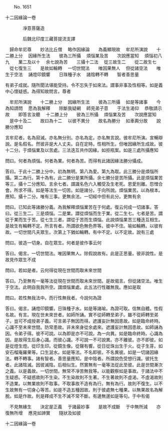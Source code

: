 ﻿　　No. 1651

十二因緣論一卷

　　　　凈意菩薩造


　　　　后魏北印度三藏菩提流支譯


　歸命牟尼尊　　妙法比丘僧
　略作因緣論　　為義顯現故
　牟尼所演說　　十二勝上分
　因緣所生法　　彼為三所攝
　煩惱業及苦　　次說應當知
　煩惱初八九　　業二及以十
　余七說為苦　　三攝十二法
　從三故生二　　從二故生七
　從七復生三　　是故如輪轉
　一切世間法　　唯因果無人
　但從諸空法　　唯生于空法
　誦燈印鏡響　　日珠種子水
　諸陰轉不轉　　智者善思量　

有弟子成就。隨所聞法堪能受持。令不忘失于如來法。謂事非事及性相等。如是義中心懷疑惑。為得知故問言。尊者

　牟尼所演說　　十二勝上分
　因緣所生法　　彼為三所攝
　如是等諸事　　今為知請問
　愿為我解釋　　除斷我疑網
　師見弟子意　　于法生渴仰
　恭敬請示故　　即答言汝聽
　十二勝上分　　彼為三所攝
　煩惱業及苦　　次說應當知
　是中十及二　　故曰為十二
　以彼不異分　　故名為勝分
　如車輿分故　　說勝分應知　

言牟尼者。名為寂滅。亦名無分別。亦名為定。亦名無言說。彼牟尼所演。宣暢辯說。是名假名。然彼非是大人丈夫。自在定時。性相所生。但唯因緣所生成故。彼十二分。于煩惱業及以苦處。三法迭互共作因緣。如拒瓶案。如是三處所攝應知

問曰。何者為煩惱。何者為業。何者為苦。而得有此諸因緣法勝分攝成。

答曰。于此十二勝上分中。初為無明。第八為愛。第九為取。此三勝分是煩惱所攝。第二為行。第十為有。此二勝分是業所攝。余七勝分是苦所攝。此是煩惱業苦等三。攝十二分應知。言余七者。謂識名色六入觸受及生老死。恩愛別離。怨憎合會。所求不得。如是等法生一切苦。如是諸分。于向所說。煩惱業苦。以為根本。應知。攝十二分。唯有三事。更無余法。一切經中但有此分。更無有余

問曰。已知此等諸勝分義。為我解釋煩惱業苦在于何處。復云何成一切諸事。答曰。從三生二。三是煩惱。二是業。謂從煩惱而生于業。從二生七。七者是苦。謂從于業而生于苦。從七生三者。謂從于苦而生煩惱。此說煩惱業苦三種迭互相生。是故生有輪轉不定。所言有者。所謂欲色無色界等。彼中不住。喻如輪轉。以彼有故。一切世間凡夫眾生。次第上下猶如輪轉。有中不定。以不定故。說有三處

問曰。彼造一切身。自在眾生。何者是彼作事云何

答曰。偈言。一切世間法。唯因果無人。除假說故有。此是正思量。彼非說性。是故見作眾生不成

問曰。若如是者。云何得從現在世間而取未來世間

答曰。乃至無有一毫等法從現在世間而取未來世間。是故偈言。但從諸空法。唯生于空法。此明自我我所空。謂煩惱業處。此五法行性離無我。應如是取

問曰。若性無我法中。而行性無我者。今說何為證

答曰。偈言。誦燈印鏡響。日珠種子水。如是等諸喻。為證可取。信無自體。性假名故。有言。現在世未來世者。如師所誦。實不從師轉至弟子。雖不從師轉至弟子。豈可不成授弟子義。可言弟子無因而得。遮護妄計無因患故。如是臨命終時。心識不至未來世間。防常患故。非未來身從余處來。遮護妄計無因患故。如師誦為因。令弟子得。彼不可說。以為即是亦不可說。為一向異。如是臨命終時。心識為因。是故得生后身心識。而彼心識。不可說一不可說異。亦不離彼。亦不即彼。如是從燈生燈。從印生印。從鏡生像。從聲有響。從日從珠出生于火。從子生芽。如安石榴庵羅果等。口生涎水。如是等法。不名即彼。不名異彼。如是一切諸因緣法。轉不轉事。諸有智者。善思量應知。是中陰者。所謂說色受想行識。彼托生者。此諸陰滅。因彼滅陰。后相似生。然實無有一毫等法從此至彼。此是世間漸次之義。以是義故。一切世間。無常不凈苦無我等。以能觀察如是事故。于諸法中不生疑惑。不疑惑故則不生染。不生染故則不生著。不生著故則不虛渴。不虛渴故則不造業。以無業故則不取事。不取事故不造有為行。無有為行。故則不復生。以不生故無有一切身心等苦。如是不造五種因故。則于彼處無七種果。以無果故名為解脫。如是作故。則是釋成不生不滅不常不斷。有邊無邊如是等句。于中有偈

　不見無緣生　　決定是正義
　于諸最妙事　　是故不成斷
　于中無所減　　亦復無所增
　應見如諦實　　隨狀及如彼　

十二因緣論一卷
